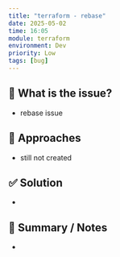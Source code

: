 ```yaml
---
title: "terraform - rebase"
date: 2025-05-02
time: 16:05
module: terraform 
environment: Dev
priority: Low
tags: [bug]
---
```


## 📝 What is the issue?
- rebase issue

## 🧪 Approaches
- still not created

## ✅ Solution
- 

## 🧾 Summary / Notes
- 

